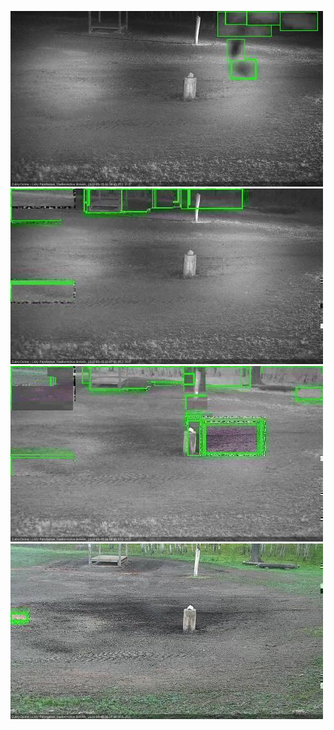 ![20200515-023052-030054](in2/20200515/20200515-023052-030054_0_.jpg)
![20200515-033107-040108](in2/20200515/20200515-033107-040108_0_.jpg)
![20200515-040115-043118](in2/20200515/20200515-040115-043118_0_.jpg)
![20200515-060155-063159](in2/20200515/20200515-060155-063159_0_.jpg)
